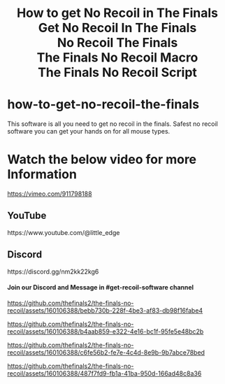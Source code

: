 <h1 align="center">
  <br>
  How to get No Recoil in The Finals
  <br>
  Get No Recoil In The Finals
  <br>
  No Recoil The Finals
  <br>
  The Finals No Recoil Macro
  <br>
  The Finals No Recoil Script
</h1>

# how-to-get-no-recoil-the-finals
This software is all you need to get no recoil in the finals. Safest no recoil software you can get your hands on for all mouse types.

# Watch the below video for more Information
https://vimeo.com/911798188

<h2>YouTube</h2>
https://www.youtube.com/@little_edge
<br>
<h2>Discord</h2>
https://discord.gg/nm2kk22kg6
<h4>Join our Discord and Message in #get-recoil-software channel</h4>


https://github.com/thefinals2/the-finals-no-recoil/assets/160106388/bebb730b-228f-4be3-af83-db98f16fabe4


https://github.com/thefinals2/the-finals-no-recoil/assets/160106388/b4aab859-e322-4e16-bc1f-95fe5e48bc2b


https://github.com/thefinals2/the-finals-no-recoil/assets/160106388/c6fe56b2-fe7e-4c4d-8e9b-9b7abce78bed


https://github.com/thefinals2/the-finals-no-recoil/assets/160106388/487f7fd9-fb1a-41ba-950d-166ad48c8a36






